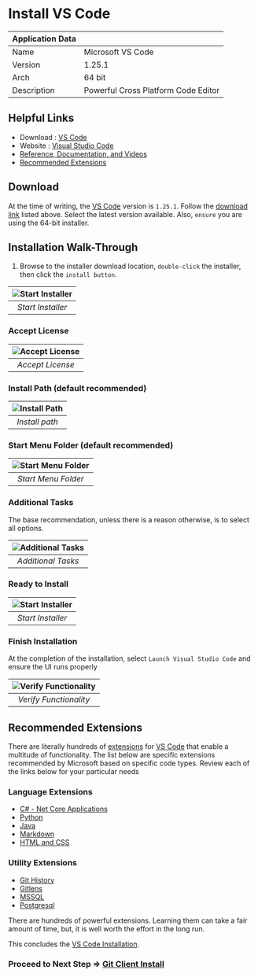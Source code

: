 # Install VS Code

| Application Data ||
| ---| --- |
| Name        | Microsoft VS Code |
| Version     | 1.25.1 |
| Arch        | 64 bit |
| Description | Powerful Cross Platform Code Editor |

## Helpful Links

- Download : [VS Code](https://code.visualstudio.com/)
- Website : [Visual Studio Code](https://code.visualstudio.com/)
- [Reference, Documentation, and Videos](https://code.visualstudio.com/docs)
- [Recommended Extensions](#recommended-extensions)

## Download

At the time of writing, the [VS Code](https://code.visualstudio.com/) version
is `1.25.1`. Follow the [download link](#install-vs-code) listed above. Select
the latest version available. Also, `ensure` you are using the 64-bit installer.

## Installation Walk-Through

1. Browse to the installer download location, `double-click` the installer, then
click the `install button`.

| ![Start Installer](images/vscode/vscode.1.PNG?raw=true) |
|:--:|
| *Start Installer* |

### Accept License

| ![Accept License](images/vscode/vscode.2.PNG?raw=true) |
|:--:|
| *Accept License* |

### Install Path  (default recommended)

| ![Install Path](images/vscode/vscode.3.PNG?raw=true) |
|:--:|
| *Install path* |

### Start Menu Folder (default recommended)

| ![Start Menu Folder](images/vscode/vscode.4.PNG?raw=true) |
|:--:|
| *Start Menu Folder* |

### Additional Tasks

The base recommendation, unless there is a reason otherwise, is to select all
options.

| ![Additional Tasks](images/vscode/vscode.5.PNG?raw=true) |
|:--:|
| *Additional Tasks* |


### Ready to Install

| ![Start Installer](images/vscode/vscode.6.PNG?raw=true) |
|:--:|
| *Start Installer* |

### Finish Installation

At the completion of the installation, select `Launch Visual Studio Code`
and ensure the UI runs properly

| ![Verify Functionality](images/vscode/vscode.7.PNG?raw=true) |
|:--:|
| *Verify Functionality* |

## Recommended Extensions

There are literally hundreds of [extensions](https://marketplace.visualstudio.com/VSCode)
for [VS Code](https://code.visualstudio.com/) that enable a multitude of
functionality. The list below are specific extensions recommended by Microsoft
based on specific code types. Review each of the links below for your particular
needs

### Language Extensions

- [C# - Net Core Applications](https://code.visualstudio.com/docs/languages/csharp)
- [Python](https://code.visualstudio.com/docs/languages/python)
- [Java](https://code.visualstudio.com/docs/languages/java)
- [Markdown](https://code.visualstudio.com/docs/languages/markdown)
- [HTML and CSS](https://code.visualstudio.com/Docs/languages/html)

### Utility Extensions

- [Git History](https://marketplace.visualstudio.com/items?itemName=donjayamanne.githistory)
- [Gitlens](https://marketplace.visualstudio.com/items?itemName=eamodio.gitlens)
- [MSSQL](https://docs.microsoft.com/en-us/sql/linux/sql-server-linux-develop-use-vscode?view=sql-server-linux-2017)
- [Postgresql](https://marketplace.visualstudio.com/items?itemName=JPTarquino.postgresql)

There are hundreds of powerful extensions. Learning them can take a fair amount
of time, but, it is well worth the effort in the long run.

This concludes the [VS Code Installation](Install-VS-Code).

### Proceed to Next Step => [Git Client Install](Install-Git-Client)